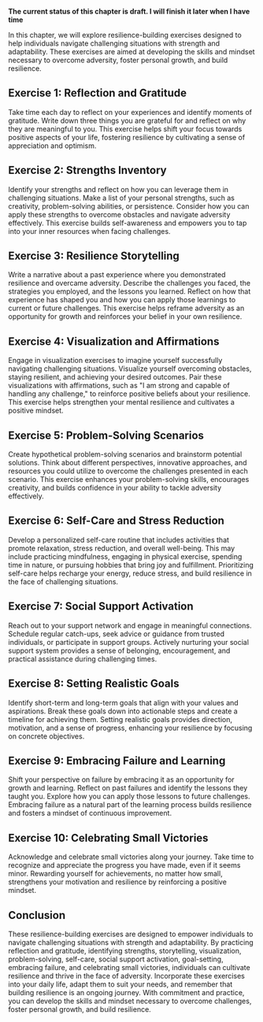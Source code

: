 **The current status of this chapter is draft. I will finish it later when I have time**

In this chapter, we will explore resilience-building exercises designed to help individuals navigate challenging situations with strength and adaptability. These exercises are aimed at developing the skills and mindset necessary to overcome adversity, foster personal growth, and build resilience.

Exercise 1: Reflection and Gratitude
------------------------------------

Take time each day to reflect on your experiences and identify moments of gratitude. Write down three things you are grateful for and reflect on why they are meaningful to you. This exercise helps shift your focus towards positive aspects of your life, fostering resilience by cultivating a sense of appreciation and optimism.

Exercise 2: Strengths Inventory
-------------------------------

Identify your strengths and reflect on how you can leverage them in challenging situations. Make a list of your personal strengths, such as creativity, problem-solving abilities, or persistence. Consider how you can apply these strengths to overcome obstacles and navigate adversity effectively. This exercise builds self-awareness and empowers you to tap into your inner resources when facing challenges.

Exercise 3: Resilience Storytelling
-----------------------------------

Write a narrative about a past experience where you demonstrated resilience and overcame adversity. Describe the challenges you faced, the strategies you employed, and the lessons you learned. Reflect on how that experience has shaped you and how you can apply those learnings to current or future challenges. This exercise helps reframe adversity as an opportunity for growth and reinforces your belief in your own resilience.

Exercise 4: Visualization and Affirmations
------------------------------------------

Engage in visualization exercises to imagine yourself successfully navigating challenging situations. Visualize yourself overcoming obstacles, staying resilient, and achieving your desired outcomes. Pair these visualizations with affirmations, such as "I am strong and capable of handling any challenge," to reinforce positive beliefs about your resilience. This exercise helps strengthen your mental resilience and cultivates a positive mindset.

Exercise 5: Problem-Solving Scenarios
-------------------------------------

Create hypothetical problem-solving scenarios and brainstorm potential solutions. Think about different perspectives, innovative approaches, and resources you could utilize to overcome the challenges presented in each scenario. This exercise enhances your problem-solving skills, encourages creativity, and builds confidence in your ability to tackle adversity effectively.

Exercise 6: Self-Care and Stress Reduction
------------------------------------------

Develop a personalized self-care routine that includes activities that promote relaxation, stress reduction, and overall well-being. This may include practicing mindfulness, engaging in physical exercise, spending time in nature, or pursuing hobbies that bring joy and fulfillment. Prioritizing self-care helps recharge your energy, reduce stress, and build resilience in the face of challenging situations.

Exercise 7: Social Support Activation
-------------------------------------

Reach out to your support network and engage in meaningful connections. Schedule regular catch-ups, seek advice or guidance from trusted individuals, or participate in support groups. Actively nurturing your social support system provides a sense of belonging, encouragement, and practical assistance during challenging times.

Exercise 8: Setting Realistic Goals
-----------------------------------

Identify short-term and long-term goals that align with your values and aspirations. Break these goals down into actionable steps and create a timeline for achieving them. Setting realistic goals provides direction, motivation, and a sense of progress, enhancing your resilience by focusing on concrete objectives.

Exercise 9: Embracing Failure and Learning
------------------------------------------

Shift your perspective on failure by embracing it as an opportunity for growth and learning. Reflect on past failures and identify the lessons they taught you. Explore how you can apply those lessons to future challenges. Embracing failure as a natural part of the learning process builds resilience and fosters a mindset of continuous improvement.

Exercise 10: Celebrating Small Victories
----------------------------------------

Acknowledge and celebrate small victories along your journey. Take time to recognize and appreciate the progress you have made, even if it seems minor. Rewarding yourself for achievements, no matter how small, strengthens your motivation and resilience by reinforcing a positive mindset.

Conclusion
----------

These resilience-building exercises are designed to empower individuals to navigate challenging situations with strength and adaptability. By practicing reflection and gratitude, identifying strengths, storytelling, visualization, problem-solving, self-care, social support activation, goal-setting, embracing failure, and celebrating small victories, individuals can cultivate resilience and thrive in the face of adversity. Incorporate these exercises into your daily life, adapt them to suit your needs, and remember that building resilience is an ongoing journey. With commitment and practice, you can develop the skills and mindset necessary to overcome challenges, foster personal growth, and build resilience.
